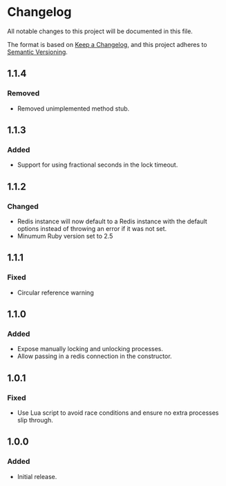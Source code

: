 # Changelog
All notable changes to this project will be documented in this file.

The format is based on [Keep a Changelog](https://keepachangelog.com/en/1.0.0/),
and this project adheres to [Semantic Versioning](https://semver.org/spec/v2.0.0.html).

## 1.1.4

### Removed

- Removed unimplemented method stub.

## 1.1.3

### Added

- Support for using fractional seconds in the lock timeout.

## 1.1.2

### Changed

- Redis instance will now default to a Redis instance with the default options
  instead of throwing an error if it was not set.
- Minumum Ruby version set to 2.5

## 1.1.1

### Fixed

- Circular reference warning

## 1.1.0

### Added

- Expose manually locking and unlocking processes.
- Allow passing in a redis connection in the constructor.

## 1.0.1

### Fixed

- Use Lua script to avoid race conditions and ensure no extra processes slip through.

## 1.0.0

### Added

- Initial release.
